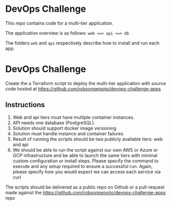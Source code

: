 # DevOps Challenge

This repo contains code for a multi-tier application.

The application overview is as follows: `web <=> api <=> db`

The folders `web` and `api` respectively describe how to install and run each app.

# DevOps Challenge

Create the a Terraform script to deploy the multi-tier application with source code hosted at https://github.com/robsonpeixoto/devops-challenge-apps

## Instructions

1. Web and api tiers must have multiple container instances.
2. API needs one database (PostgreSQL).
3. Solution should support docker image versioning
5. Solution must handle instance and container failures
6. Result of running the scripts should be two publicly available tiers: web and api
7. We should be able to run the script against our own AWS or Azure or GCP infrastructure and be able to launch the same tiers with minimal custom configuration or install steps. Please specify the command to execute and any setup required to ensure a successful run. Again, please specify how you would expect we can access each service via curl

The scripts should be delivered as a public repo on Github or a pull-request made against the <https://github.com/robsonpeixoto/devops-challenge-apps> repo

